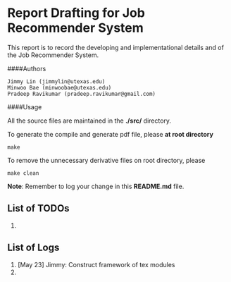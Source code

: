 Report Drafting for Job Recommender System
=============
This report is to record the developing and implementational details and of the Job Recommender System. 

####Authors

	Jimmy Lin (jimmylin@utexas.edu)
	Minwoo Bae (minwoobae@utexas.edu)
	Pradeep Ravikumar (pradeep.ravikumar@gmail.com)
	
####Usage

All the source files are maintained in the **./src/** directory. 

To generate the compile and generate pdf file, please **at root directory**
	
	make
	
To remove the unnecessary derivative files on root directory, please 

	make clean
	
**Note**: Remember to log your change in this **README.md** file. 
	
List of TODOs
------------
1. 

List of Logs
--------------
1. [May 23] Jimmy: Construct framework of tex modules 
2. 




